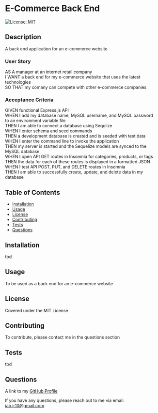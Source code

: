 
  <!-- Remove comments after generation as they are to be used as a guide to help get started-->
  # E-Commerce Back End

  [![License: MIT](https://img.shields.io/badge/License-MIT-yellow.svg)](https://opensource.org/licenses/MIT)

  ## Description
  A back end application for an e-commerce website
  ### User Story
  AS A manager at an internet retail company  
  I WANT a back end for my e-commerce website that uses the latest technologies  
  SO THAT my comany can compete with other e-commerce companies

  ### Acceptance Criteria
  GIVEN  functional Express.js API  
  WHEN I add my database name, MySQL username, and MySQL password to an environment variable file  
  THEN I am able to connect a database using Sequlize  
  WHEN I  enter schema and seed commands  
  THEN a development database is created and is seeded with test data  
  WHEN I enter the command line to invoke the application  
  THEN my server is started and the Sequelize models are synced to the MySQL database  
  WHEN I open API GET routes in Insomnia for categories, products, or tags  
  THEN the data for each of these routes is displayed in a formatted JSON  
  WHEN I test API POST, PUT, and DELETE routes in Insomnia  
  THEN I am able to successfully create, update, and delete data in my database
  <!-- Provide a short description explaining the what, why, and how of your project. Use the following questions as a guide:

  - What was your motivation?
  - Why did you build this project?
  - What problem did it solve?
  - What did you learn? -->

  ## Table of Contents

  <!-- Add a table of contents to make it easy for users to find what they need -->
  - [Installation](#installation)
  - [Usage](#usage)
  - [License](#license)
  - [Contributing](#contributing)
  - [Tests](#tests)
  - [Questions](#questions)


  ## Installation
  tbd

  <!-- What are they steps required to install your project? Provide a step-by-step description of how to get the development environment running. -->

  ## Usage
  To be used as a back end for an e-commerce website

  <!-- Provide instructions and examples for use. Include screenshots as needed.

  To add a screenshot, create an "assets/images" folder in your repository and upload your screenshot to it. Then, using relative filepath, add it to your README using the following syntax:

  "md
  ![alt text](assets/images/screenshot.png)
  " -->
  ## License
  Covered under the MIT License


  <!-- The next section of a high-quality README file is the license. This lets other developer know what they can and cannot do with your project. If you need help choosing a license, refer to [https://choosealicense.com/](https://choosealicence.com/). -->


  ## Contributing
  To contribute, please contact me in the questions section

  <!-- If you would like other developers to contribute to your project, you can include guidelines
  for how they can do so. The Contributor Covenant(https://www.contributor-covenant.org/) is an
  industry standard, but you can always write your own.-->

  ## Tests
  tbd

  <!-- Go the extra mile and write tests for your application. Then provide examples on how to run them here. -->

  ## Questions
  A link to my [GitHub Profile](https://www.github.com/iab-19)

  If you have any questions, please reach out to me via email: iab.jr10@gmail.com.

